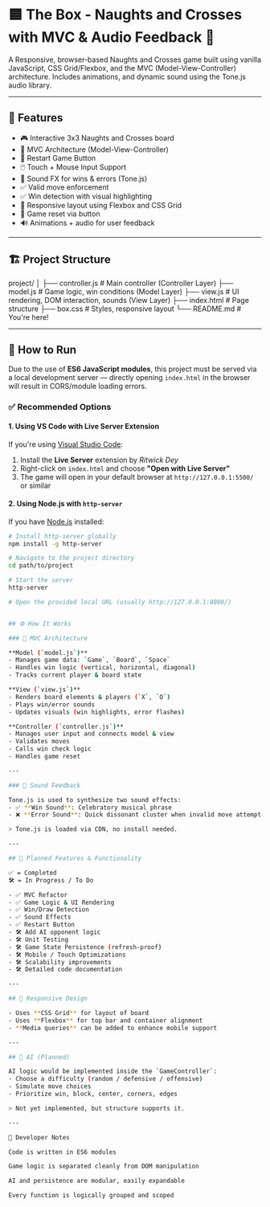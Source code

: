 # 🟦 The Box - Naughts and Crosses with MVC & Audio Feedback 🎵

A Responsive, browser-based Naughts and Crosses game built using vanilla JavaScript, CSS Grid/Flexbox, and the MVC (Model-View-Controller) architecture. Includes animations, and dynamic sound using the Tone.js audio library.

---

## 🚀 Features

- 🎮 Interactive 3x3 Naughts and Crosses board  
- 🧠 MVC Architecture (Model-View-Controller)  
- 🔁 Restart Game Button  
- 🖱️ Touch + Mouse Input Support  
- 🎼 Sound FX for wins & errors (Tone.js)  
- ✅ Valid move enforcement  
- ✅ Win detection with visual highlighting  
- 📐 Responsive layout using Flexbox and CSS Grid
- 🔄 Game reset via button  
- 🔊 Animations + audio for user feedback  

---

## 🏗️ Project Structure

project/
│
├── controller.js # Main controller (Controller Layer)
├── model.js # Game logic, win conditions (Model Layer)
├── view.js # UI rendering, DOM interaction, sounds (View Layer)
├── index.html # Page structure
├── box.css # Styles, responsive layout
└── README.md # You're here!

---

## 🔧 How to Run

Due to the use of **ES6 JavaScript modules**, this project must be served via a local development server — directly opening `index.html` in the browser will result in CORS/module loading errors.

### ✅ Recommended Options

#### 1. **Using VS Code with Live Server Extension**
If you're using [Visual Studio Code](https://code.visualstudio.com/):

1. Install the **Live Server** extension by *Ritwick Dey*  
2. Right-click on `index.html` and choose **"Open with Live Server"**  
3. The game will open in your default browser at `http://127.0.0.1:5500/` or similar  

#### 2. **Using Node.js with `http-server`**

If you have [Node.js](https://nodejs.org/) installed:

```bash
# Install http-server globally
npm install -g http-server

# Navigate to the project directory
cd path/to/project

# Start the server
http-server

# Open the provided local URL (usually http://127.0.0.1:8080/)


## ⚙️ How It Works

### 🎯 MVC Architecture

**Model (`model.js`)**  
- Manages game data: `Game`, `Board`, `Space`  
- Handles win logic (vertical, horizontal, diagonal)  
- Tracks current player & board state  

**View (`view.js`)**  
- Renders board elements & players (`X`, `O`)  
- Plays win/error sounds  
- Updates visuals (win highlights, error flashes)  

**Controller (`controller.js`)**  
- Manages user input and connects model & view  
- Validates moves  
- Calls win check logic  
- Handles game reset  

---

### 🎵 Sound Feedback

Tone.js is used to synthesize two sound effects:
- ✅ **Win Sound**: Celebratory musical phrase  
- ❌ **Error Sound**: Quick dissonant cluster when invalid move attempted  

> Tone.js is loaded via CDN, no install needed.

---

## 🧪 Planned Features & Functionality

✅ = Completed  
🛠️ = In Progress / To Do  

- ✅ MVC Refactor  
- ✅ Game Logic & UI Rendering  
- ✅ Win/Draw Detection  
- ✅ Sound Effects  
- ✅ Restart Button  
- 🛠️ Add AI opponent logic  
- 🛠️ Unit Testing  
- 🛠️ Game State Persistence (refresh-proof)  
- 🛠️ Mobile / Touch Optimizations  
- 🛠️ Scalability improvements  
- 🛠️ Detailed code documentation  

---

## 📱 Responsive Design

- Uses **CSS Grid** for layout of board  
- Uses **Flexbox** for top bar and container alignment  
- **Media queries** can be added to enhance mobile support  

---

## 🧠 AI (Planned)

AI logic would be implemented inside the `GameController`:
- Choose a difficulty (random / defensive / offensive)  
- Simulate move choices  
- Prioritize win, block, center, corners, edges  

> Not yet implemented, but structure supports it.

---

📝 Developer Notes

Code is written in ES6 modules

Game logic is separated cleanly from DOM manipulation

AI and persistence are modular, easily expandable

Every function is logically grouped and scoped
